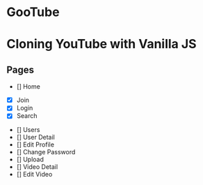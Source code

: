 # GooTube

# Cloning YouTube with Vanilla JS

## Pages

- [] Home
- [x] Join
- [x] Login
- [x] Search
- [] Users
- [] User Detail
- [] Edit Profile
- [] Change Password
- [] Upload
- [] Video Detail
- [] Edit Video
